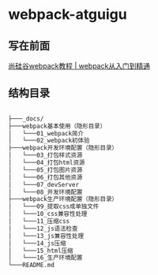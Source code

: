 # webpack-atguigu

## 写在前面

[尚硅谷webpack教程 | webpack从入门到精通](http://www.gulixueyuan.com/course/358/tasks)

## 结构目录

```xml

├───_docs/
├───webpack基本使用（隐形目录）
│   └───01_webpack简介
│   └───02_webpack初体验
├───webpack开发环境配置（隐形目录）
│   └───03_打包样式资源
│   └───04_打包html资源
│   └───05_打包图片资源
│   └───06_打包其他资源
│   └───07_devServer
│   └───08_开发环境配置
├───webpack生产环境配置（隐形目录）
│   └───09_提取css成单独文件
│   └───10_css兼容性处理
│   └───11_压缩css
│   └───12_js语法检查
│   └───13_js兼容性处理
│   └───14_js压缩
│   └───15_html压缩
│   └───16_生产环境配置
└───README.md

```
